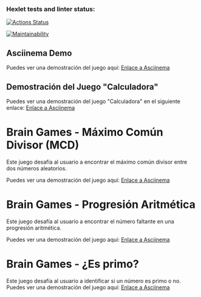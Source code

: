 ### Hexlet tests and linter status:
[![Actions Status](https://github.com/JavierQuinan/fullstack-javascript-project-98/actions/workflows/hexlet-check.yml/badge.svg)](https://github.com/JavierQuinan/fullstack-javascript-project-98/actions)

[![Maintainability](https://api.codeclimate.com/v1/badges/3130d2fe5048bbe322df/maintainability)](https://codeclimate.com/github/JavierQuinan/fullstack-javascript-project-98/maintainability)

## Asciinema Demo

Puedes ver una demostración del juego aquí: [Enlace a Asciinema](https://asciinema.org/a/gHWYrpbjogKeKBrTtHNQKQM4c)

## Demostración del Juego "Calculadora"

Puedes ver una demostración del juego "Calculadora" en el siguiente enlace: [Enlace a Asciinema](https://asciinema.org/a/vD2LNN0AASiuIpyPQV5sKazv3)

# Brain Games - Máximo Común Divisor (MCD)

Este juego desafía al usuario a encontrar el máximo común divisor entre dos números aleatorios.

Puedes ver una demostración del juego aquí: [Enlace a Asciinema](https://asciinema.org/a/egJpUsit4zhnAFRz5AOBcFmFZ)

# Brain Games - Progresión Aritmética

Este juego desafía al usuario a encontrar el número faltante en una progresión aritmética.

Puedes ver una demostración del juego aquí:
[Enlace a Asciinema](https://asciinema.org/a/im7mJmfBS1KyMWE6yfOkWlHAY)

# Brain Games - ¿Es primo?

Este juego desafía al usuario a identificar si un número es primo o no.
Puedes ver una demostración del juego aquí:
[Enlace a Asciinema](https://asciinema.org/a/juHGPYeQuzXDnvMCYrWtu7Ir1)

